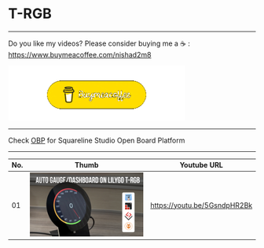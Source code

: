 # T-RGB
---
Do you like my videos? Please consider buying me a ☕ :
https://www.buymeacoffee.com/nishad2m8

[![alt text](<00-Assets/buy me coffee.gif>)](https://www.buymeacoffee.com/nishad2m8)

---

Check [OBP](https://github.com/nishad2m8/Squareline-OBP) for Squareline Studio Open Board Platform

---

| No.  | Thumb | Youtube URL |
| ------|-----|----------|
| 01 | [![alt text](<00-Assets/01-Auto Gauge:Dashboard Touch HMI on Lilygo T-RGB Round Display - Using LVGL.jpg>)](https://github.com/nishad2m8/T-RGB-YT/tree/master/01-T-RGB%20Gauge)  | https://youtu.be/5GsndpHR2Bk|



<!-- | No | Thumb  | URL |  -->